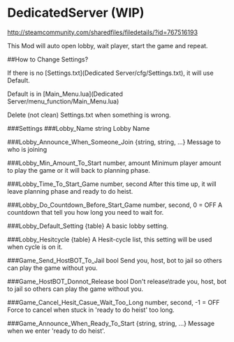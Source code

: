 # DedicatedServer (WIP)

http://steamcommunity.com/sharedfiles/filedetails/?id=767516193

This Mod will auto open lobby, wait player, start the game and repeat.

##How to Change Settings?

If there is no [Settings.txt](Dedicated Server/cfg/Settings.txt), it will use Default.

Default is in [Main_Menu.lua](Dedicated Server/menu_function/Main_Menu.lua)

Delete (not clean) Settings.txt when something is wrong.

###Settings
###Lobby_Name
string
Lobby Name

###Lobby_Announce_When_Someone_Join
{string, string, ...}
Message to who is joining

###Lobby_Min_Amount_To_Start
number, amount
Minimum player amount to play the game or it will back to planning phase.

###Lobby_Time_To_Start_Game
number, second
After this time up, it will leave planning phase and ready to do heist.

###Lobby_Do_Countdown_Before_Start_Game
number, second, 0 = OFF
A countdown that tell you how long you need to wait for.

###Lobby_Default_Setting
{table}
A basic lobby setting.

###Lobby_Hesitcycle
{table}
A Hesit-cycle list, this setting will be used when cycle is on it.

###Game_Send_HostBOT_To_Jail
bool
Send you, host, bot to jail so others can play the game without you.

###Game_HostBOT_Donnot_Release
bool
Don't release\trade you, host, bot to jail so others can play the game without you.

###Game_Cancel_Hesit_Casue_Wait_Too_Long
number, second, -1 = OFF
Force to cancel when stuck in 'ready to do heist' too long.

###Game_Announce_When_Ready_To_Start
{string, string, ...}
Message when we enter 'ready to do heist'.
